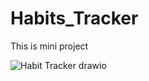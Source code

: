 # Habits_Tracker
This is mini project 

![Habit Tracker drawio](https://user-images.githubusercontent.com/110243271/234648339-973f0ab8-c1a0-4ea5-95c5-160fd0867c27.png)

